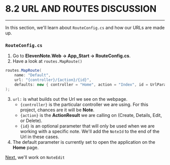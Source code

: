 # 8.2 URL AND ROUTES DISCUSSION
---
In this section, we'll learn about `RouteConfig.cs` and how our URLs are made up.

### `RouteConfig.cs`
1. Go to **ElevenNote.Web -> App_Start -> RouteConfig.cs**.
2. Have a look at `routes.MapRoute()`
```csharp
routes.MapRoute(
    name: "Default",
    url: "{controller}/{action}/{id}",
    defaults: new { controller = "Home", action = "Index", id = UrlParameter.Optional }
);
```
3. `url:` is what builds out the Url we see on the webpage.
    * `{controller}` is the particular controller we are using. For this project, chances are it will be **Note**.
    * `{action}` is the **ActionResult** we are calling on (Create, Details, Edit, or Delete).
    * `{id}` is an optional parameter that will only be used when we are working with a specific note. We'll add the `NoteId` to the end of the Url in these cases.
4. The default parameter is currently set to open the application on the **Home** page.

[Next,](../9.0-NoteEdit.md) we'll work on `NoteEdit`
